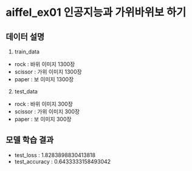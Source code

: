 # aiffel_ex01 인공지능과 가위바위보 하기 
## 데이터 설명
1. train_data 
- rock : 바위 이미지 1300장
- scissor : 가위 이미지 1300장
- paper : 보 이미지 1300장

2. test_data
- rock : 바위 이미지 300장
- scissor : 가위 이미지 300장
- paper : 보 이미지 300장

## 모델 학습 결과
- test_loss :  1.8283898830413818 
- test_accuracy : 0.6433333158493042
